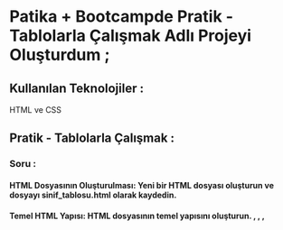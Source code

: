 # Patika + Bootcampde  Pratik - Tablolarla Çalışmak Adlı Projeyi Oluşturdum ;


## Kullanılan Teknolojiler :

HTML ve CSS 




## Pratik - Tablolarla Çalışmak :


### Soru :

#### HTML Dosyasının Oluşturulması: Yeni bir HTML dosyası oluşturun ve dosyayı sinif_tablosu.html olarak kaydedin.

#### Temel HTML Yapısı: HTML dosyasının temel yapısını oluşturun. <html>, <head>, <body>, <title> ve <style> etiketlerini doğru bir şekilde kullanın.

#### Sayfa Başlığı: Sayfanın başlığı olarak "Sınıf Tablosu" ifadesini kullanın ve ( "h1>" ) etiketi ile sayfa başlığını belirleyin.

#### Tablonun Oluşturulması: <table> etiketi ile bir tablo oluşturun. Tabloya başlık (header) satırı ekleyin ve dört sütun başlığı tanımlayın: "Öğrenci Numarası", "Adı", "Soyadı" ve "Notu".

#### Öğrenci Bilgileri: Tabloya en az 5 öğrenci ekleyin. Her öğrenci için "Öğrenci Numarası", "Adı", "Soyadı" ve "Notu" bilgilerini doldurun.

Tablo Stilinin Belirlenmesi: Tabloya bazı temel stiller uygulayın:

 Tablonun genişliğini yüzde 100 yapın.

 Hücrelerin (th, td) kenarlıklarını belirleyin ve padding (iç boşluk) ekleyin.

 Tablo başlık satırının (th) arka plan rengini belirleyin.

#### Yeni Öğrenciler Ekleme: Tabloya en az 3 öğrenci daha ekleyin. Yeni öğrencilerin "Öğrenci Numarası", "Adı", "Soyadı" ve "Notu" bilgilerini doldurun.

#### Yeni Sütun Ekleme: Tabloya yeni bir sütun ekleyerek öğrencilerin "Doğum Tarihi" bilgilerini ekleyin. Hem başlık satırına hem de her öğrenci için doğum tarihi bilgisi ekleyin.




### Cevabı : 

sinif_tablosu.html içerisinde bulabilirsiniz.



## İletişim :

Github profilimde yer alan Linkedinden bana ulaşabilirsiniz.
